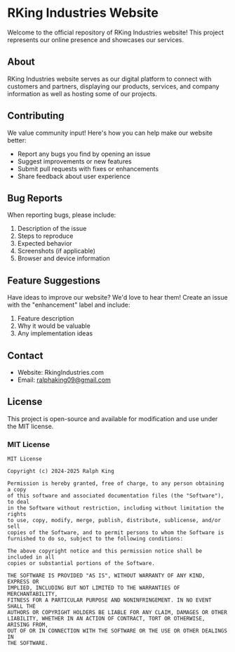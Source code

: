 # RKing Industries Website

Welcome to the official repository of RKing Industries website! This project represents our online presence and showcases our services.

## About
RKing Industries website serves as our digital platform to connect with customers and partners, displaying our products, services, and company information as well as hosting some of our projects.

## Contributing
We value community input! Here's how you can help make our website better:

- Report any bugs you find by opening an issue
- Suggest improvements or new features
- Submit pull requests with fixes or enhancements
- Share feedback about user experience

## Bug Reports
When reporting bugs, please include:
1. Description of the issue
2. Steps to reproduce
3. Expected behavior
4. Screenshots (if applicable)
5. Browser and device information

## Feature Suggestions
Have ideas to improve our website? We'd love to hear them! Create an issue with the "enhancement" label and include:
1. Feature description
2. Why it would be valuable
3. Any implementation ideas

## Contact
- Website: RkingIndustries.com
- Email: ralphaking09@gmail.com

## License

This project is open-source and available for modification and use under the MIT license.

### MIT License

```
MIT License

Copyright (c) 2024-2025 Ralph King

Permission is hereby granted, free of charge, to any person obtaining a copy
of this software and associated documentation files (the "Software"), to deal
in the Software without restriction, including without limitation the rights
to use, copy, modify, merge, publish, distribute, sublicense, and/or sell
copies of the Software, and to permit persons to whom the Software is
furnished to do so, subject to the following conditions:

The above copyright notice and this permission notice shall be included in all
copies or substantial portions of the Software.

THE SOFTWARE IS PROVIDED "AS IS", WITHOUT WARRANTY OF ANY KIND, EXPRESS OR
IMPLIED, INCLUDING BUT NOT LIMITED TO THE WARRANTIES OF MERCHANTABILITY,
FITNESS FOR A PARTICULAR PURPOSE AND NONINFRINGEMENT. IN NO EVENT SHALL THE
AUTHORS OR COPYRIGHT HOLDERS BE LIABLE FOR ANY CLAIM, DAMAGES OR OTHER
LIABILITY, WHETHER IN AN ACTION OF CONTRACT, TORT OR OTHERWISE, ARISING FROM,
OUT OF OR IN CONNECTION WITH THE SOFTWARE OR THE USE OR OTHER DEALINGS IN
THE SOFTWARE.
```
